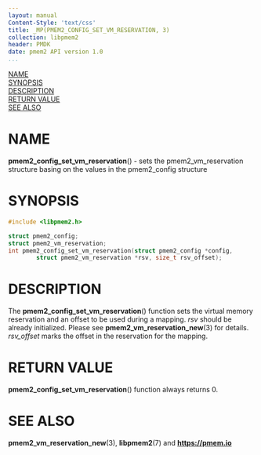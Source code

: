 ```yaml
---
layout: manual
Content-Style: 'text/css'
title: _MP(PMEM2_CONFIG_SET_VM_RESERVATION, 3)
collection: libpmem2
header: PMDK
date: pmem2 API version 1.0
...
```


[comment]: <> (SPDX-License-Identifier: BSD-3-Clause)
[comment]: <> (Copyright 2020, Intel Corporation)

[comment]: <> (pmem2_config_set_vm_reservation.3 -- man page for libpmem2 config API)

[NAME](#name)<br />
[SYNOPSIS](#synopsis)<br />
[DESCRIPTION](#description)<br />
[RETURN VALUE](#return-value)<br />
[SEE ALSO](#see-also)<br />

# NAME #

**pmem2_config_set_vm_reservation**() - sets the pmem2_vm_reservation structure basing on the
values in the pmem2_config structure

# SYNOPSIS #

```c
#include <libpmem2.h>

struct pmem2_config;
struct pmem2_vm_reservation;
int pmem2_config_set_vm_reservation(struct pmem2_config *config,
		struct pmem2_vm_reservation *rsv, size_t rsv_offset);
```

# DESCRIPTION #

The **pmem2_config_set_vm_reservation**() function sets the virtual memory reservation
and an offset to be used during a mapping. *rsv* should be already initialized. Please see
**pmem2_vm_reservation_new**(3) for details. *rsv_offset* marks the offset in the
reservation for the mapping.

# RETURN VALUE #

**pmem2_config_set_vm_reservation**() function always returns 0.

# SEE ALSO #

**pmem2_vm_reservation_new**(3), **libpmem2**(7) and **<https://pmem.io>**
